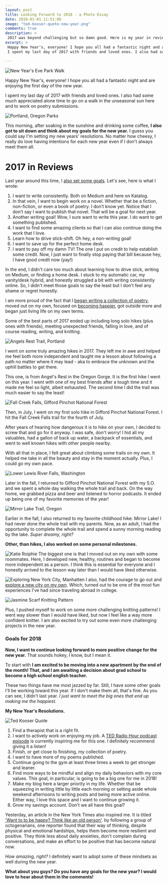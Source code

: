 ```yaml
---
layout: post
title: Looking Forward to 2018 - a Photo Essay
date: 2018-01-01 11:51:09
image: "ted-kooser-quote-new-year.png"
comments: true
description: >
 2017 was beyond challenging but so damn good. Here is my year in review, including Oregon hikes, knitting projects, reads, writing milestones, etc. Plus, read on for my 2018 New Years' Resolutions. Thanks for reading!
excerpt: >
 Happy New Year's, everyone! I hope you all had a fantastic night and are enjoying the first day of the new year.
 I spent my last day of 2017 with friends and loved ones. I also had some much appreciated alone time to go on a walk in the unseasonal sun here and to work on poetry submissions.

---
```

![New Year's Eve Park Walk](/katalog/assets/park-walk-portland.png)

Happy New Year's, everyone! I hope you all had a fantastic night and are enjoying the first day of the new year.

I spent my last day of 2017 with friends and loved ones. I also had some much appreciated alone time to go on a walk in the unseasonal sun here and to work on poetry submissions.

![Portland, Oregon Parks](/katalog/assets/portland-park-scenic-view.png)

This morning, after soaking in the sunshine and drinking some coffee, **I also got to sit down and think about my goals for the new year.** I guess you could say I'm setting my new years' resolutions. No matter how cheesy, I really do love having intentions for each new year even if I don't always meet them all.

# 2017 in Reviews

Last year around this time, I [also set some goals](https://ktagilbert.github.io/katalog//2017/01/15/the-year-you-complete-your-goals.html). Let's see, here is what I wrote:

1. I want to write consistently. Both on Medium and here on Katalog.
2. In that vein, I want to begin work on a novel. Whether that be a fiction, non-fiction, or even a book of poetry. I don’t know yet. Notice that I don’t say I want to publish that novel. That will be a goal for next year.
3. Another writing goal! Wow, I sure want to write this year. I do want to get something published.
4. I want to find some amazing clients so that I can also continue doing the work that I love.
5. Learn how to drive stick-shift. Oh hey, a non-writing goal!
6. I want to save up for the perfect home desk.
7. I want to pay off my damn TV! The one I put on credit to help establish some credit. Now, I just want to finally stop paying that bill because hey, I have good credit now (yay!)


In the end, I didn't care too much about learning how to drive stick, writing on Medium, or finding a home desk. I stuck to my automatic car, my vanity/desk hybrid, and honestly struggled a bit with writing consistently online. So, I didn't meet those goals to say the least but I don't feel any shame or regret honestly.

I am more proud of the fact that I [began writing a collection of poetry](https://ktagilbert.github.io/katalog//2017/10/21/exciting-poetry-news.html), moved out on my own, focused on [becoming happier](https://ktagilbert.github.io/katalog//2017/03/28/the-year-i-want-to-be-happy.html), got outside more and began just living life on my own terms.

Some of the best parts of 2017 ended up including long solo hikes (plus ones with friends), meeting unexpected friends, falling in love, and of course reading, writing, and knitting.


![Angels Rest Trail, Portland](/katalog/assets/angels-rest-trail-oregon-gorge.png)

I went on some truly amazing hikes in 2017. They left me in awe and helped me feel both more independent and taught me a lesson about following a path no matter where it may lead - aka to embrace the unknown and the uphill battles to get there.

This one, is from Angel's Rest in the Oregon Gorge. It is the first hike I went on this year. I went with one of my best friends after a tough time and it made me feel so light, albeit exhausted. The second time I did the trail was much easier to say the least!


![Fall Creek Falls, Gifford Pinchot National Forest](/katalog/assets/fall-creek-falls-washington-hike.png)

Then, in July, I went on my first solo hike in Gifford Pinchot National Forest. I hit the Fall Creek Falls trail for the fourth of July.

After years of hearing how dangerous it is to hike on your own, I decided to screw that and go for it anyway. I was safe, don't worry! I hid all my valuables, had a gallon of back up water, a backpack of essentials, and went to well known hikes with other people nearby.

With all that in place, I felt great about climbing some trails on my own. It helped me take in all the beauty and stay in the moment actually. Plus, I could go my own pace.

![Lower Lewis River Falls, Washington](/katalog/assets/lower-lewis-river-falls-washington.png)

Later in the fall, I returned to Gifford Pinchot National Forest with my S.O. and we spent a whole day walking the whole trail and back. On the way home, we grabbed pizza and beer and listened to horror podcasts. It ended up being one of my favorite memories of the year!

![Mirror Lake Trail, Oregon](/katalog/assets/mirror-lake-oregon-hikes.png)

Earlier in the fall, I also returned to my favorite childhood hike: Mirror Lake! I had never done the whole trail with my parents. Now, as an adult, I had the opportunity to complete the whole trail and spend a sunny morning reading by the lake. *Super dreamy, right?*

**Other, than hikes, I also worked on some personal milestones.**

![Katie Roiphie](/katalog/assets/in-praise-of-messy-lives.png)
The biggest one is that I moved out on my own with some roommates. Here, I developed new, healthy, routines and began to become more independent as a person. I think this is essential for everyone and I honestly arrived to the lesson way later than I would have liked otherwise.

![Exploring New York City, Manhatten](/katalog/assets/rockefeller-center-christmas-time.png)
I also, had the courage to go out and [explore a new city on my own](https://ktagilbert.github.io/katalog//2017/12/17/finding-time-to-reset.html). Which, turned out to be one of the most fun experiences I've had since traveling abroad in college.

![Jasmine Scarf Knitting Pattern](/katalog/assets/jasmine-scarf.png)

Plus, I pushed myself to work on some more challenging knitting patterns! I went way slower than I would have liked, but now I feel like a way more confident knitter. I am also excited to try out some even more challenging projects in the new year.


### Goals for 2018

**Now, I want to continue looking forward to more positive change for the new year.** That sounds hokey, I know, but I mean it.

To start with **I am excited to be moving into a new apartment by the end of the month! That, and I am awaiting a decision about grad school to become a high school english teacher.**

These two things have me most jazzed by far. Still, I have some other goals I'll be working toward this year. If I don't make them all, that's fine. As you can see, I didn't last year. *I just want to meet the big ones that end up making me the happiest.*

**My New Year's Resolutions.**

![Ted Kooser Quote](/katalog/assets/ted-kooser-quote-new-year.png)

1. Find a therapist that is a right fit.
2. I want to actively work on enjoying my job. A [TED Radio Hour podcast episode](https://www.npr.org/programs/ted-radio-hour/443411154/the-meaning-of-work) is currently inspiring me for this one. I definitely recommend giving it a listen!
3. Finish, or get close to finishing, my collection of poetry.
4. I want to have more of my poems published.
5. Continue going to the gym at least three times a week to get stronger and leaner.
6. Find more ways to be mindful and align my daily behaviors with my core values. This goal, in particular, is going to be a big one for me in 2018!
7. Make my blog here a larger priority in my life. Whether that be squeezing in writing little by little each morning or setting aside whole weekend afternoons to writing posts and being more active online. Either way, I love this space and I want to continue growing it.
8. Grow my savings account. Don't we all have this goal?

Yesterday, an article in the New York Times also inspired me. It is titled ['Want to to be happy? Think like an old person'](https://www.nytimes.com/2017/12/29/nyregion/want-to-be-happy-think-like-an-old-person.html). by following a group of octogenarians, one reporter found that their way of thinking, despite physical and emotional hardships, helps them become more resilient and positive. They think less about daily anxieties, don't complain during conversations, and make an effort to be positive that has become natural now.

*How amazing, right?* I definitely want to adopt some of these mindsets as well during the new year.

**What about you guys? Do you have any goals for the new year? I would love to hear about them in the comments!**
